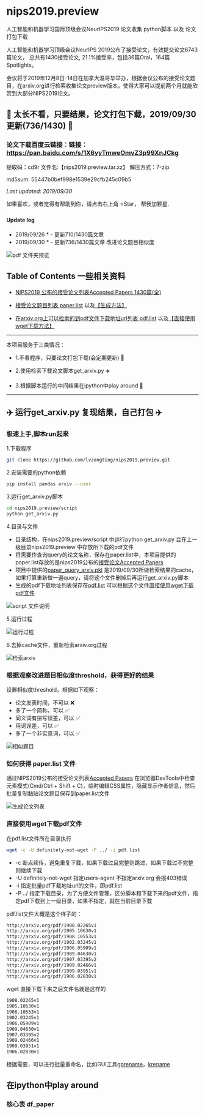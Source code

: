 # nips2019.preview
人工智能和机器学习国际顶级会议NeurIPS2019 论文收集 python脚本 以及 论文打包下载

人工智能和机器学习顶级会议NeurIPS 2019公布了接受论文，有效提交论文6743篇论文， 总共有1430接受论文, 21.1%接受率，包括36篇Oral，164篇Spotlights。

会议将于2019年12月8日-14日在加拿大温哥华举办，根据会议公布的接受论文题目，在arxiv.org进行检索收集论文preview版本，使得大家可以提前两个月就能欣赏到大部分NIPS2019论文。

## 🎉 太长不看，只要结果，论文打包下载，2019/09/30更新(736/1430) 🎉 

### 论文下载百度云链接：链接：https://pan.baidu.com/s/1X6yyTmweOmvZ3p99XnJCkg 
提取码：cd9r  文件名:【nips2019.preview.tar.xz】  解压方式：7-zip 

md5sum: 55447b0bef998e1539e29cfb245c09b5

*Last updated: 2019/09/30*

如果喜欢，或者觉得有帮助到你，请点击右上角 ⭐️Star， 帮我加颗星.
#### Update log
* 2019/09/26 * - 更新710/1430篇文章 
* 2019/09/30 * - 更新736/1430篇文章 改进论文题目相似度

![pdf 文件夹预览](image/finder1.png)

## Table of Contents 一些相关资料

- [NIPS2019 公布的接受论文列表Accepted Papers 1430篇(全) ](https://nips.cc/Conferences/2019/AcceptedPapersInitial)

- [接受论文题目列表 paper.list](script/paper.list)  以及[【生成方法】](#%E5%A6%82%E4%BD%95%E7%94%9F%E6%88%90-paperlist-%E6%96%87%E4%BB%B6)

- [在arxiv.org上可以检索的到pdf文件下载地址url列表 pdf.list](script/pdf.list) 以及[【直接使用wget下载方法】](#%E7%9B%B4%E6%8E%A5%E4%BD%BF%E7%94%A8wget%E4%B8%8B%E8%BD%BDpdf%E6%96%87%E4%BB%B6)

------------------------

本项目服务于三类情况：

- 1.不看程序，只要论文打包下载(会定期更新) 🎉

- 2.使用检索下载论文脚本get_arxiv.py ✈️

- 3.根据脚本运行的中间结果在ipython中play around 🚀 


 ***************************************************************************

## ✈️ 运行get_arxiv.py 复现结果，自己打包 ✈️

### 极速上手,脚本run起来
1.下载程序

```bash
git clone https://github.com/lvzongting/nips2019.preview.git
```
2.安装需要的python依赖

```bash
pip install pandas arxiv --user
```
3.运行get_arxiv.py脚本

```bash
cd nips2019.preview/script
python get_arxiv.py
```
4.目录与文件

* 目录结构，在nips2019.preview/script 中运行python get_arxiv.py 会在上一级目录nips2019.preview 中存放所下载的pdf文件
* 将需要作查询query的论文名称，保存在paper.list中，本项目提供的paper.list存放的是nips2019公布的[接受论文Accepted Papers](https://nips.cc/Conferences/2019/AcceptedPapersInitial)
* 项目中提供的[paper_query_arxiv.pkl](script/paper_query_arxiv.pkl) 是2019/09/30所做检索结果的cache，如果打算重新做一遍query，请将这个文件删掉后再运行get_arxiv.py脚本
* 生成的pdf下载地址列表保存在[pdf.list](script/pdf.list) 可以根据这个文件[直接使用wget下载pdf文件](#%E7%9B%B4%E6%8E%A5%E4%BD%BF%E7%94%A8wget%E4%B8%8B%E8%BD%BDpdf%E6%96%87%E4%BB%B6)

![script 文件说明](image/script文件目录.png)

5.运行过程

![运行过程](image/运行过程.png)

6.去掉cache文件，重新检索arxiv.org过程

![检索arxiv](image/检索arxiv.png)

### 根据观察改进题目相似度threshold，获得更好的结果

设置相似度threshold，根据如下观察：

* 论文发表时间，不可以 ❌
* 多了一个简称，可以 ✅
* 同义词有拼写误差，可以 ✅
* 用词误差，可以 ✅
* 多了一个非实意词，可以 ✅

![相似题目](image/相似题目.png)

### 如何获得 paper.list 文件

通过NIPS2019公布的接受论文列表[Accepted Papers](https://nips.cc/Conferences/2019/AcceptedPapersInitial)
在浏览器DevTools中检查元素模式(Cmd/Ctrl + Shift + C)，临时编辑CSS属性，隐藏显示作者信息，然后批量复制黏贴论文题目保存到paper.list文件

![生成论文列表](image/生成论文列表.png)

### 直接使用wget下载pdf文件

在pdf.list文件所在目录执行

```bash
wget -c -U definitely-not-wget -P ../ -i pdf.list
```
* -c 断点续传，避免重复下载，如果下载过且完整则跳过，如果下载过不完整则继续下载
* -U definitely-not-wget 指定users-agent 不指定arxiv.org 会报403错误
* -i 指定批量pdf下载地址url的文件，即pdf.list
* -P ../ 指定下载目录，为了方便文件管理，区分脚本和下载下来的pdf文件，指定pdf下载到上一级目录，如果不指定，就在当前目录下载

pdf.list文件大概是这个样子的：

```bash
http://arxiv.org/pdf/1908.02265v1
http://arxiv.org/pdf/1905.10630v1
http://arxiv.org/pdf/1908.10553v1
http://arxiv.org/pdf/1902.03245v1
http://arxiv.org/pdf/1906.05909v1
http://arxiv.org/pdf/1909.04630v1
http://arxiv.org/pdf/1907.03395v2
http://arxiv.org/pdf/1909.02466v1
http://arxiv.org/pdf/1909.03951v1
http://arxiv.org/pdf/1906.02830v1
```
wget 直接下载下来之后文件名就是这样的

```bash
1908.02265v1
1905.10630v1
1908.10553v1
1902.03245v1
1906.05909v1
1909.04630v1
1907.03395v2
1909.02466v1
1909.03951v1
1906.02830v1
```

根据需要，可以进行批量重命名，比如GUI工具[gprename](https://linuxtoy.org/archives/gprename.html)，[krename](https://linuxtoy.org/archives/krename.html)

## 在ipython中play around

### 核心表 df_paper

